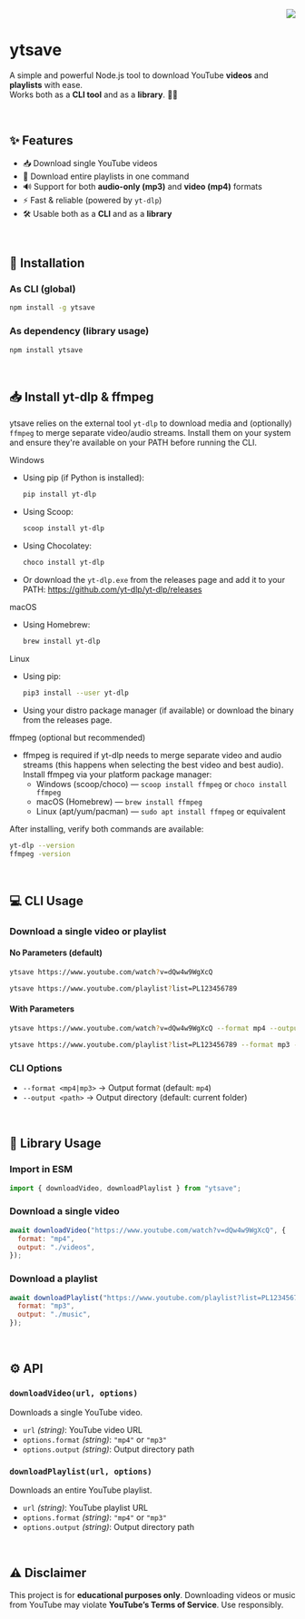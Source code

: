 
<p align="right">
<a href="https://www.npmjs.com/package/ytsave"><img src="https://nodei.co/npm/ytsave.svg?data=d"></a>
</p>

# ytsave

A simple and powerful Node.js tool to download YouTube **videos** and **playlists** with ease.  
Works both as a **CLI tool** and as a **library**. 🎥🎶  

&nbsp;

## ✨ Features
- 📥 Download single YouTube videos  
- 🎵 Download entire playlists in one command  
- 🔊 Support for both **audio-only (mp3)** and **video (mp4)** formats  
- ⚡ Fast & reliable (powered by `yt-dlp`)  
- 🛠 Usable both as a **CLI** and as a **library**  

&nbsp;

## 🚀 Installation

### As CLI (global)
```bash
npm install -g ytsave
````

### As dependency (library usage)

```bash
npm install ytsave
```

&nbsp;

## 📥 Install yt-dlp & ffmpeg

ytsave relies on the external tool `yt-dlp` to download media and (optionally) `ffmpeg` to merge separate video/audio streams. Install them on your system and ensure they're available on your PATH before running the CLI.

Windows
- Using pip (if Python is installed):
  ```powershell
  pip install yt-dlp
  ```
- Using Scoop:
  ```powershell
  scoop install yt-dlp
  ```
- Using Chocolatey:
  ```powershell
  choco install yt-dlp
  ```
- Or download the `yt-dlp.exe` from the releases page and add it to your PATH:
  https://github.com/yt-dlp/yt-dlp/releases

macOS
- Using Homebrew:
  ```bash
  brew install yt-dlp
  ```

Linux
- Using pip:
  ```bash
  pip3 install --user yt-dlp
  ```
- Using your distro package manager (if available) or download the binary from the releases page.

ffmpeg (optional but recommended)
- ffmpeg is required if yt-dlp needs to merge separate video and audio streams (this happens when selecting the best video and best audio). Install ffmpeg via your platform package manager:
  - Windows (scoop/choco) — `scoop install ffmpeg` or `choco install ffmpeg`
  - macOS (Homebrew) — `brew install ffmpeg`
  - Linux (apt/yum/pacman) — `sudo apt install ffmpeg` or equivalent

After installing, verify both commands are available:

```bash
yt-dlp --version
ffmpeg -version
```
&nbsp;

## 💻 CLI Usage

### Download a single video or playlist

#### No Parameters (default)
```bash
ytsave https://www.youtube.com/watch?v=dQw4w9WgXcQ
```

```bash
ytsave https://www.youtube.com/playlist?list=PL123456789
```

#### With Parameters
```bash
ytsave https://www.youtube.com/watch?v=dQw4w9WgXcQ --format mp4 --output ./videos 
```

```bash
ytsave https://www.youtube.com/playlist?list=PL123456789 --format mp3 --output ./music
```

### CLI Options

* `--format <mp4|mp3>` → Output format (default: `mp4`)
* `--output <path>` → Output directory (default: current folder)

&nbsp;

## 📖 Library Usage

### Import in ESM

```js
import { downloadVideo, downloadPlaylist } from "ytsave";
```

### Download a single video

```js
await downloadVideo("https://www.youtube.com/watch?v=dQw4w9WgXcQ", {
  format: "mp4",
  output: "./videos",
});
```

### Download a playlist

```js
await downloadPlaylist("https://www.youtube.com/playlist?list=PL123456789", {
  format: "mp3",
  output: "./music",
});
```

&nbsp;

## ⚙️ API

### `downloadVideo(url, options)`

Downloads a single YouTube video.

* `url` *(string)*: YouTube video URL
* `options.format` *(string)*: `"mp4"` or `"mp3"`
* `options.output` *(string)*: Output directory path

### `downloadPlaylist(url, options)`

Downloads an entire YouTube playlist.

* `url` *(string)*: YouTube playlist URL
* `options.format` *(string)*: `"mp4"` or `"mp3"`
* `options.output` *(string)*: Output directory path

&nbsp;

## ⚠️ Disclaimer

This project is for **educational purposes only**.
Downloading videos or music from YouTube may violate **YouTube’s Terms of Service**.
Use responsibly.

